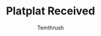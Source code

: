 ---
media: "images/art/thrush/platplat_1.png"
title: Platplat Received
author: [Temthrush]
desc: Apollyon Baphomet finds Thrush Roach a new friend!
---
